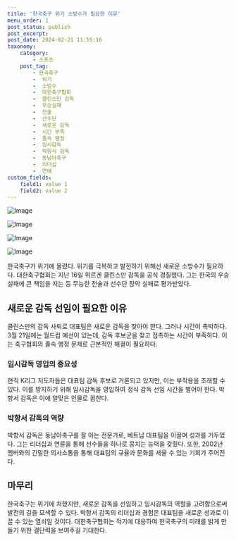 ```yaml
---
title: '한국축구 위기 소방수가 필요한 이유'
menu_order: 1
post_status: publish
post_excerpt: 
post_date: 2024-02-21 11:55:16
taxonomy:
    category:
        - 스포츠
    post_tag:
        - 한국축구
        -  위기
        -  소방수
        -  대한축구협회
        -  클린스만 감독
        -  우승실패
        -  전술
        -  선수단
        -  새로운 감독
        -  시간 부족
        -  졸속 행정
        -  임시감독
        -  박항서 감독
        -  동남아축구
        -  리더십
        -  연예
custom_fields:
    field1: value 1
    field2: value 2
---
```


![Image](https://imgnews.pstatic.net/image/109/2024/02/21/0005021484_001_20240221063604589.jpeg?type=w647)

![Image](https://imgnews.pstatic.net/image/109/2024/02/21/0005021484_002_20240221063604684.jpg?type=w647)

![Image](https://imgnews.pstatic.net/image/109/2024/02/21/0005021484_003_20240221063604697.jpg?type=w647)

![Image](https://imgnews.pstatic.net/image/109/2024/02/21/0005021484_004_20240221063604706.jpg?type=w647)

한국축구가 위기에 몰렸다. 위기를 극복하고 발전하기 위해선 새로운 소방수가 필요하다. 대한축구협회는 지난 16일 위르겐 클린스만 감독을 공식 경질했다. 그는 한국의 우승실패에 큰 책임을 지는 등 무능한 전술과 선수단 장악 실패로 평가받았다.
## 새로운 감독 선임이 필요한 이유
클린스만의 감독 사퇴로 대표팀은 새로운 감독을 찾아야 한다. 그러나 시간이 촉박하다. 3월 21일에는 월드컵 예선이 있는데, 감독 후보군을 찾고 접촉하는 시간이 부족하다. 이는 축구협회의 졸속 행정 문제로 근본적인 해결이 필요하다.
### 임시감독 영입의 중요성
현직 K리그 지도자들은 대표팀 감독 후보로 거론되고 있지만, 이는 부작용을 초래할 수 있다. 이를 방지하기 위해 임시감독을 영입하여 정식 감독 선임 시간을 벌어야 한다. 박항서 감독은 이에 알맞은 인물로 꼽힌다.
### 박항서 감독의 역량
박항서 감독은 동남아축구를 잘 아는 전문가로, 베트남 대표팀을 이끌며 성과를 거두었다. 그는 리더십과 연륜을 통해 선수들을 하나로 뭉치는 능력을 갖췄다. 또한, 2002년 멤버와의 긴밀한 의사소통을 통해 대표팀의 규율과 문화를 세울 수 있는 기회가 주어진다.
## 마무리
한국축구는 위기에 처했지만, 새로운 감독을 선임하고 임시감독의 역할을 고려함으로써 발전의 길을 모색할 수 있다. 박항서 감독의 리더십과 경험은 대표팀을 새로운 성과로 이끌 수 있는 열쇠일 것이다. 대한축구협회는 적기에 대응하여 한국축구의 미래를 밝게 만들기 위한 결단력을 보여주길 기대한다.
